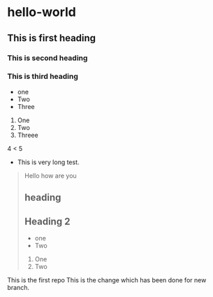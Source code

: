 # hello-world
## This is first heading 
### This is second heading
### This is third heading
* one
* Two
* Three

1. One
2. Two
3. Threee

4 < 5

* This is very long test.
>Hello
>how are you
> ## heading
> ## Heading 2
> * one
> * Two
> 1. One
> 2. Two

This is the first repo
This is the change which has been done for new branch. 

